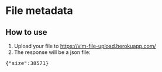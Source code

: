 # File metadata

## How to use
1. Upload  your file to https://vlm-file-upload.herokuapp.com/
2. The response will be a json file:
<pre>{"size":38571}</pre>
